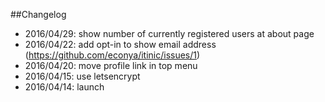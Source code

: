 ##Changelog

 - 2016/04/29: show number of currently registered users at about page
 - 2016/04/22: add opt-in to show email address (https://github.com/econya/itinic/issues/1)
 - 2016/04/20: move profile link in top menu
 - 2016/04/15: use letsencrypt
 - 2016/04/14: launch
